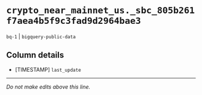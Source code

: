 # `crypto_near_mainnet_us._sbc_805b261f7aea4b5f9c3fad9d2964bae3`
`bq-1` | `bigquery-public-data`

## Column details
* [TIMESTAMP] `last_update`

-------------------------------------------------------------------------------
*Do not make edits above this line.*
